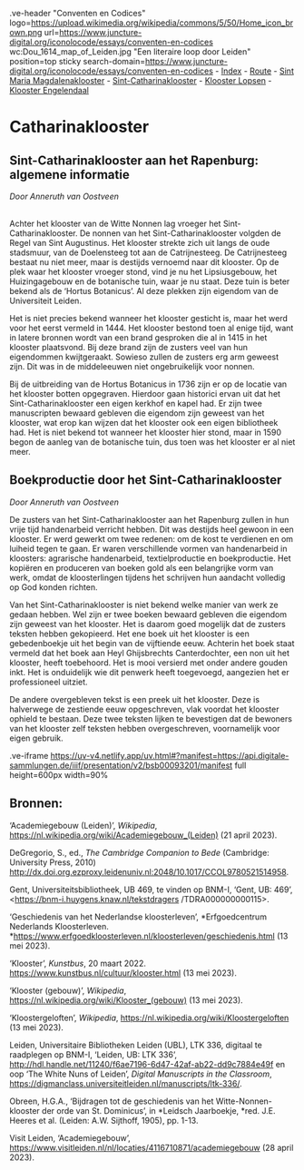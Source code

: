 .ve-header "Conventen en Codices" logo=https://upload.wikimedia.org/wikipedia/commons/5/50/Home_icon_brown.png url=https://www.juncture-digital.org/iconolocode/essays/conventen-en-codices wc:Dou_1614_map_of_Leiden.jpg "Een literaire loop door Leiden" position=top sticky search-domain=https://www.juncture-digital.org/iconolocode/essays/conventen-en-codices 
    - [Index](/conventen-en-codices/)
    - [Route](/conventen-en-codices/route)
    - [Sint Maria Magdalenaklooster](/conventen-en-codices/maria-magdalenaklooster)
    - [Sint-Catharinaklooster](/conventen-en-codices/catharinaklooster)
    - [Klooster Lopsen](/conventen-en-codices/klooster-lopsen)
    - [Klooster Engelendaal](/conventen-en-codices/klooster-engelendaal)
    
# Catharinaklooster

## Sint-Catharinaklooster aan het Rapenburg: algemene informatie
*Door Anneruth van Oostveen*
<br><br>

Achter het klooster van de Witte Nonnen lag vroeger het Sint-Catharinaklooster. De nonnen van het Sint-Catharinaklooster volgden de Regel van Sint Augustinus. Het klooster strekte zich uit langs de oude stadsmuur, van de Doelensteeg tot aan de Catrijnesteeg. De Catrijnesteeg bestaat nu niet meer, maar is destijds vernoemd naar dit klooster. Op de plek waar het klooster vroeger stond, vind je nu het Lipsiusgebouw, het Huizingagebouw en de botanische tuin, waar je nu staat. Deze tuin is beter bekend als de ‘Hortus Botanicus’. Al deze plekken zijn eigendom van de Universiteit Leiden. 

Het is niet precies bekend wanneer het klooster gesticht is, maar het werd voor het eerst vermeld in 1444. Het klooster bestond toen al enige tijd, want in latere bronnen wordt van een brand gesproken die al in 1415 in het klooster plaatsvond. Bij deze brand zijn de zusters veel van hun eigendommen kwijtgeraakt. Sowieso zullen de zusters erg arm geweest zijn. Dit was in de middeleeuwen niet ongebruikelijk voor nonnen. 

Bij de uitbreiding van de Hortus Botanicus in 1736 zijn er op de locatie van het klooster botten opgegraven. Hierdoor gaan historici ervan uit dat het Sint-Catharinaklooster een eigen kerkhof en kapel had. Er zijn twee manuscripten bewaard gebleven die eigendom zijn geweest van het klooster, wat erop kan wijzen dat het klooster ook een eigen bibliotheek had. Het is niet bekend tot wanneer het klooster hier stond, maar in 1590 begon de aanleg van de botanische tuin, dus toen was het klooster er al niet meer.

## Boekproductie door het Sint-Catharinaklooster
*Door Anneruth van Oostveen*

De zusters van het Sint-Catharinaklooster aan het Rapenburg zullen in hun vrije tijd handenarbeid verricht hebben. Dit was destijds heel gewoon in een klooster. Er werd gewerkt om twee redenen: om de kost te verdienen en om luiheid tegen te gaan. Er waren verschillende vormen van handenarbeid in kloosters: agrarische handenarbeid, textielproductie en boekproductie. Het kopiëren en produceren van boeken gold als een belangrijke vorm van werk, omdat de kloosterlingen tijdens het schrijven hun aandacht volledig op God konden richten.

Van het Sint-Catharinaklooster is niet bekend welke manier van werk ze gedaan hebben. Wel zijn er twee boeken bewaard gebleven die eigendom zijn geweest van het klooster. Het is daarom goed mogelijk dat de zusters teksten hebben gekopieerd. Het ene boek uit het klooster is een gebedenboekje uit het begin van de vijftiende eeuw. Achterin het boek staat vermeld dat het boek aan Heyl Ghijsbrechts Canterdochter, een non uit het klooster, heeft toebehoord. Het is mooi versierd met onder andere gouden inkt. Het is onduidelijk wie dit penwerk heeft toegevoegd, aangezien het er professioneel uitziet.
    
De andere overgebleven tekst is een preek uit het klooster. Deze is halverwege de zestiende eeuw opgeschreven, vlak voordat het klooster ophield te bestaan. Deze twee teksten lijken te bevestigen dat de bewoners van het klooster zelf teksten hebben overgeschreven, voornamelijk voor eigen gebruik. 

.ve-iframe https://uv-v4.netlify.app/uv.html#?manifest=https://api.digitale-sammlungen.de/iiif/presentation/v2/bsb00093201/manifest full height=600px width=90%

## Bronnen:

‘Academiegebouw (Leiden)’, *Wikipedia*, 								<https://nl.wikipedia.org/wiki/Academiegebouw_(Leiden)> (21 april 2023).

DeGregorio, S., ed., *The Cambridge Companion to Bede* (Cambridge: University Press, 		2010) <http://dx.doi.org.ezproxy.leidenuniv.nl:2048/10.1017/CCOL9780521514958>. 

Gent, Universiteitsbibliotheek, UB 469, te vinden op BNM-I, ‘Gent, UB: 469’, 			<https://bnm-i.huygens.knaw.nl/tekstdragers /TDRA000000000115>.

‘Geschiedenis van het Nederlandse kloosterleven’, *Erfgoedcentrum Nederlands Kloosterleven. *<https://www.erfgoedkloosterleven.nl/kloosterleven/geschiedenis.html> (13 mei 2023). 

‘Klooster’, *Kunstbus*, 20 maart 2022. <https://www.kunstbus.nl/cultuur/klooster.html> (13 	mei 2023). 

‘Klooster (gebouw)’, *Wikipedia*, <https://nl.wikipedia.org/wiki/Klooster_(gebouw)> (13 mei 	2023). 

‘Kloostergeloften’, *Wikipedia*, <https://nl.wikipedia.org/wiki/Kloostergeloften> (13 mei 		2023).

Leiden, Universitaire Bibliotheken Leiden (UBL), LTK 336, digitaal te raadplegen op BNM-I, ‘Leiden, UB: LTK 336’,		<http://hdl.handle.net/11240/f6ae7196-6d47-42af-ab22-dd9c7884e49f> en oop ‘The White Nuns of Leiden’, *Digital Manuscripts in the Classroom*, <https://digmanclass.universiteitleiden.nl/manuscripts/ltk-336/>.

Obreen, H.G.A., ‘Bijdragen tot de geschiedenis van het Witte-Nonnen-klooster der orde van 	St. Dominicus’, in *Leidsch Jaarboekje, *red. J.E. Heeres et al. (Leiden: A.W. Sijthoff, 	1905), pp. 1-13.

Visit Leiden, ‘Academiegebouw’, <https://www.visitleiden.nl/nl/locaties/4116710871/academiegebouw> (28 april 		2023).
